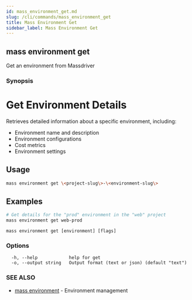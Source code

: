 ```yaml
---
id: mass_environment_get.md
slug: /cli/commands/mass_environment_get
title: Mass Environment Get
sidebar_label: Mass Environment Get
---
```

## mass environment get

Get an environment from Massdriver

### Synopsis

# Get Environment Details

Retrieves detailed information about a specific environment, including:
- Environment name and description
- Environment configurations
- Cost metrics
- Environment settings

## Usage

```bash
mass environment get \<project-slug\>-\<environment-slug\>
```

## Examples

```bash
# Get details for the "prod" environment in the "web" project
mass environment get web-prod
```


```
mass environment get [environment] [flags]
```

### Options

```
  -h, --help            help for get
  -o, --output string   Output format (text or json) (default "text")
```

### SEE ALSO

* [mass environment](/cli/commands/mass_environment)	 - Environment management
